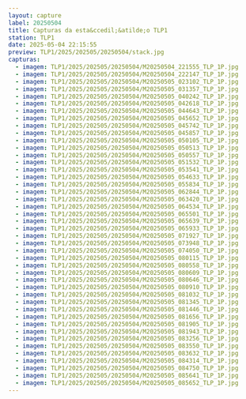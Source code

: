 ```yaml
---
layout: capture
label: 20250504
title: Capturas da esta&ccedil;&atilde;o TLP1
station: TLP1
date: 2025-05-04 22:15:55
preview: TLP1/2025/202505/20250504/stack.jpg
capturas:
  - imagem: TLP1/2025/202505/20250504/M20250504_221555_TLP_1P.jpg
  - imagem: TLP1/2025/202505/20250504/M20250504_222147_TLP_1P.jpg
  - imagem: TLP1/2025/202505/20250504/M20250505_023102_TLP_1P.jpg
  - imagem: TLP1/2025/202505/20250504/M20250505_031357_TLP_1P.jpg
  - imagem: TLP1/2025/202505/20250504/M20250505_040242_TLP_1P.jpg
  - imagem: TLP1/2025/202505/20250504/M20250505_042618_TLP_1P.jpg
  - imagem: TLP1/2025/202505/20250504/M20250505_044643_TLP_1P.jpg
  - imagem: TLP1/2025/202505/20250504/M20250505_045652_TLP_1P.jpg
  - imagem: TLP1/2025/202505/20250504/M20250505_045742_TLP_1P.jpg
  - imagem: TLP1/2025/202505/20250504/M20250505_045857_TLP_1P.jpg
  - imagem: TLP1/2025/202505/20250504/M20250505_050105_TLP_1P.jpg
  - imagem: TLP1/2025/202505/20250504/M20250505_050513_TLP_1P.jpg
  - imagem: TLP1/2025/202505/20250504/M20250505_050557_TLP_1P.jpg
  - imagem: TLP1/2025/202505/20250504/M20250505_051532_TLP_1P.jpg
  - imagem: TLP1/2025/202505/20250504/M20250505_053541_TLP_1P.jpg
  - imagem: TLP1/2025/202505/20250504/M20250505_054633_TLP_1P.jpg
  - imagem: TLP1/2025/202505/20250504/M20250505_055834_TLP_1P.jpg
  - imagem: TLP1/2025/202505/20250504/M20250505_062844_TLP_1P.jpg
  - imagem: TLP1/2025/202505/20250504/M20250505_063420_TLP_1P.jpg
  - imagem: TLP1/2025/202505/20250504/M20250505_064534_TLP_1P.jpg
  - imagem: TLP1/2025/202505/20250504/M20250505_065501_TLP_1P.jpg
  - imagem: TLP1/2025/202505/20250504/M20250505_065639_TLP_1P.jpg
  - imagem: TLP1/2025/202505/20250504/M20250505_065933_TLP_1P.jpg
  - imagem: TLP1/2025/202505/20250504/M20250505_071927_TLP_1P.jpg
  - imagem: TLP1/2025/202505/20250504/M20250505_073948_TLP_1P.jpg
  - imagem: TLP1/2025/202505/20250504/M20250505_074050_TLP_1P.jpg
  - imagem: TLP1/2025/202505/20250504/M20250505_080115_TLP_1P.jpg
  - imagem: TLP1/2025/202505/20250504/M20250505_080558_TLP_1P.jpg
  - imagem: TLP1/2025/202505/20250504/M20250505_080609_TLP_1P.jpg
  - imagem: TLP1/2025/202505/20250504/M20250505_080646_TLP_1P.jpg
  - imagem: TLP1/2025/202505/20250504/M20250505_080910_TLP_1P.jpg
  - imagem: TLP1/2025/202505/20250504/M20250505_081032_TLP_1P.jpg
  - imagem: TLP1/2025/202505/20250504/M20250505_081345_TLP_1P.jpg
  - imagem: TLP1/2025/202505/20250504/M20250505_081446_TLP_1P.jpg
  - imagem: TLP1/2025/202505/20250504/M20250505_081656_TLP_1P.jpg
  - imagem: TLP1/2025/202505/20250504/M20250505_081905_TLP_1P.jpg
  - imagem: TLP1/2025/202505/20250504/M20250505_081943_TLP_1P.jpg
  - imagem: TLP1/2025/202505/20250504/M20250505_083256_TLP_1P.jpg
  - imagem: TLP1/2025/202505/20250504/M20250505_083550_TLP_1P.jpg
  - imagem: TLP1/2025/202505/20250504/M20250505_083632_TLP_1P.jpg
  - imagem: TLP1/2025/202505/20250504/M20250505_084314_TLP_1P.jpg
  - imagem: TLP1/2025/202505/20250504/M20250505_084750_TLP_1P.jpg
  - imagem: TLP1/2025/202505/20250504/M20250505_085641_TLP_1P.jpg
  - imagem: TLP1/2025/202505/20250504/M20250505_085652_TLP_1P.jpg
---
```

